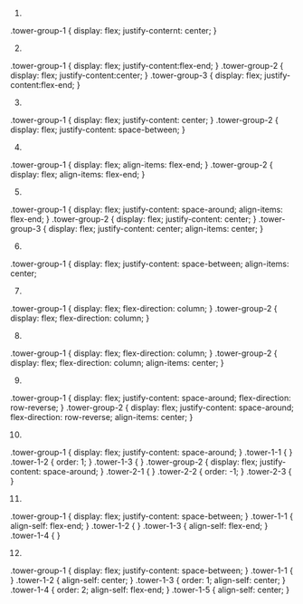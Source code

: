 1)
.tower-group-1 {
  display: flex;
  justify-conternt: center;
  }

2)
.tower-group-1 {
  display: flex;
  justify-content:flex-end;
  }
  .tower-group-2 {
  display: flex;
  justify-content:center;
  }
  .tower-group-3 {
  display: flex;
  justify-content:flex-end;
  }
  
3)
  .tower-group-1 {
display: flex;
justify-content: center;
}
.tower-group-2 {
display: flex;
justify-content: space-between;
}

4)
.tower-group-1 {
display: flex;
align-items: flex-end;
}
.tower-group-2 {
display: flex;
align-items: flex-end;
}

5)
.tower-group-1 {
display: flex;
justify-content: space-around;
align-items: flex-end;
}
.tower-group-2 {
display: flex;
justify-content: center;
}
.tower-group-3 {
display: flex;
justify-content: center;
align-items: center;
}

6)
.tower-group-1 {
display: flex;
justify-content: space-between;
align-items: center;

7)
.tower-group-1 {
display: flex;
flex-direction: column;
}
.tower-group-2 {
display: flex;
flex-direction: column;
}

8)
.tower-group-1 {
display: flex;
flex-direction: column;
}
.tower-group-2 {
display: flex;
flex-direction: column;
align-items: center;
}

9)
.tower-group-1 {
display: flex;
justify-content: space-around;
flex-direction: row-reverse;
}
.tower-group-2 {
display: flex;
justify-content: space-around;
flex-direction: row-reverse;
align-items: center;
}

10)
.tower-group-1 {
display: flex;
justify-content: space-around;
}
.tower-1-1 {
}
.tower-1-2 {
order: 1;
}
.tower-1-3 {
}
.tower-group-2 {
display: flex;
justify-content: space-around;
}
.tower-2-1 {
}
.tower-2-2 {
order: -1;
}
.tower-2-3 {
}

11)
.tower-group-1 {
display: flex;
justify-content: space-between;
}
.tower-1-1 {
align-self: flex-end;
}
.tower-1-2 {
}
.tower-1-3 {
align-self: flex-end;
}
.tower-1-4 {
}

12)
.tower-group-1 {
display: flex;
justify-content: space-between;
}
.tower-1-1 {
}
.tower-1-2 {
align-self: center;
}
.tower-1-3 {
order: 1;
align-self: center;
}
.tower-1-4 {
order: 2;
align-self: flex-end;
}
.tower-1-5 {
align-self: center;
}

  